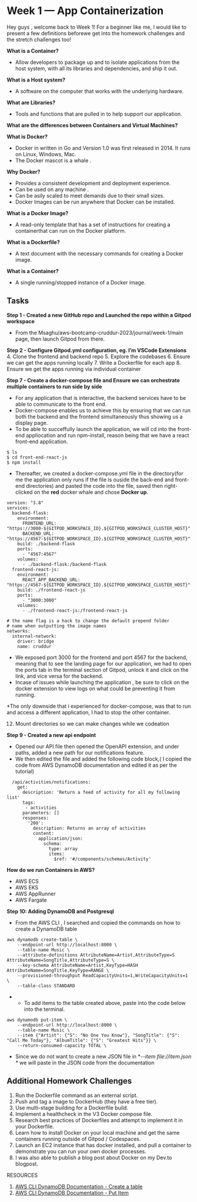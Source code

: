 # Week 1 — App Containerization
 Hey guys , welcome back to Week 1!
 For a beginner like me, I would like to present a few definitions beforewe get into the homework challenges and the stretch challenges too!
 
**What is a Container?**
- Allow developers to package up and to isolate applications from the host system, with all its libraries and dependencies, and ship it out.

**What is a Host system?**
- A software on the computer that works with the underlying hardware.

**What are Libraries?**
- Tools and functions that are pulled in to help support our application.

**What are the differences between Containers and Virtual Machines?**

**What is Docker?**
- Docker in written in Go and Version 1.0 was first released in 2014. It runs on Linux, Windows, Mac.
- The Docker mascot is a whale .

**Why Docker?**
- Provides a consistent development and deployment experience.
- Can be used on any machine .
- Can be asily scaled to meet demands due to their small sizes.
- Docker Images can be run anywhere that Docker can be installed.

**What is a Docker Image?**
- A read-only template that has a set of instructions for creating a containerthat can run on the Docker platform.

**What is a Dockerfile?**
- A text document with the necessary commands for creating a Docker image.

**What is a Container?**
- A single running/stopped instance of a Docker image.

## Tasks
**Step 1 - Created a new GitHub repo and Launched the repo within a Gitpod workspace**
- From the Msaghu/aws-bootcamp-cruddur-2023/journal/week-1/main page, then launch Gitpod from there.

**Step 2 - Configure Gitpod.yml configuration, eg. I’m VSCode Extensions**
4. Clone the frontend and backend repo
5. Explore the codebases
6. Ensure we can get the apps running locally
7. Write a Dockerfile for each app
8. Ensure we get the apps running via individual container

**Step 7 - Create a docker-compose file and Ensure we can orchestrate multiple containers to run side by side**
- For any application that is interactive, the backend services have to be able to communicate to the front end.
- Docker-compose enables us to achieve this by ensuring that we can run both the backend and the frontend simultaneously thus showing us a display page.
- To be able to succeffully launch the application, we will cd into the front-end appliocation and run npm-install, reason being that we have a react front-end application.

```
$ ls
$ cd front-end-react-js
$ npm install
```

- Thereafter, we created a docker-compose.yml file in the directory(for me the application only runs if the file is ouside the back-end and front-end directories) and pasted the code into the file, saved then right-clicked on the **red** docker whale and chose **Docker up**.

```
version: "3.8"
services:
  backend-flask:
    environment:
      FRONTEND_URL: "https://3000-${GITPOD_WORKSPACE_ID}.${GITPOD_WORKSPACE_CLUSTER_HOST}"
      BACKEND_URL: "https://4567-${GITPOD_WORKSPACE_ID}.${GITPOD_WORKSPACE_CLUSTER_HOST}"
    build: ./backend-flask
    ports:
      - "4567:4567"
    volumes:
      - ./backend-flask:/backend-flask
  frontend-react-js:
    environment:
      REACT_APP_BACKEND_URL: "https://4567-${GITPOD_WORKSPACE_ID}.${GITPOD_WORKSPACE_CLUSTER_HOST}"
    build: ./frontend-react-js
    ports:
      - "3000:3000"
    volumes:
      - ./frontend-react-js:/frontend-react-js

# the name flag is a hack to change the default prepend folder
# name when outputting the image names
networks: 
  internal-network:
    driver: bridge
    name: cruddur
```

- We exposed port 3000 for the frontend and port 4567 for the backend, meaning that to see the landing page for our application, we had to open the ports tab in the terminal section of Gitpod, unlock it and click on the link, and vice versa for the backend.
- Incase of issues while launching the application , be sure to click on the docker extension to view logs on what could be preventing it from running. 

*The only downside that i experienced for docker-compose, was that to run and access a different application, I had to stop the other container.


12. Mount directories so we can make changes while we codeation

**Step 9 - Created a new api endpoint**
- Opened our API file then opened the OpenAPI extension, and under paths, added a new path for our notifications feature.
- We then  edited the file and added the following code block,( I copied the code from AWS DynamoDB documentation and edited it as per the tutorial)

```
  /api/activities/notifications:
    get: 
      description: 'Return a feed of activity for all my following list'
      tags:
       - activities
      parameters: []
      responses:
        '200':
          description: Returns an array of activities
          content:
            application/json:
              schema:
                type: array
                items:
                  $ref: '#/components/schemas/Activity'
```

**How do we run Containers in AWS?**
- AWS ECS
- AWS EKS
- AWS AppRunner
- AWS Fargate

**Step 10: Adding DynamoDB and Postgresql**
- From the AWS CLI , I searched and copied the commands on how to create a DynamoDB table

```
aws dynamodb create-table \
    --endpoint-url http://localhost:8000 \
    --table-name Music \
    --attribute-definitions AttributeName=Artist,AttributeType=S AttributeName=SongTitle,AttributeType=S \
    --key-schema AttributeName=Artist,KeyType=HASH AttributeName=SongTitle,KeyType=RANGE \
    --provisioned-throughput ReadCapacityUnits=1,WriteCapacityUnits=1 \
    --table-class STANDARD
```

- - To add items to the table created above, paste into the code below into the terminal.

```
aws dynamodb put-item \
    --endpoint-url http://localhost:8000 \
    --table-name Music \
    --item {"Artist": {"S": "No One You Know"}, "SongTitle": {"S": "Call Me Today"}, "AlbumTitle": {"S": "Greatest Hits"}} \
    --return-consumed-capacity TOTAL \

```
- Since we do not want to create a new JSON file in  **--item file://item.json \**  we will paste in the JSON code from the documentation 


## Additional Homework Challenges

1. Run the Dockerfile command as an external script.
2. Push and tag a image to DockerHub (they have a free tier).
3. Use multi-stage building for a Dockerfile build.
4. Implement a healthcheck in the V3 Docker compose file.
5. Research best practices of Dockerfiles and attempt to implement it in your Dockerfile.
6. Learn how to install Docker on your local machine and get the same containers running outside of Gitpod / Codespaces.
7. Launch an EC2 instance that has docker installed, and pull a container to demonstrate you can run your own docker processes.
8. I was also able to publish a blog post about Docker on my Dev.to blogpost.

RESOURCES
1. [AWS CLI DynamoDB Documentation - Create a table](https://awscli.amazonaws.com/v2/documentation/api/latest/reference/dynamodb/create-table.html)
2. [AWS CLI DynamoDB Documentation - Put Item](https://awscli.amazonaws.com/v2/documentation/api/latest/reference/dynamodb/put-item.html#examples)
